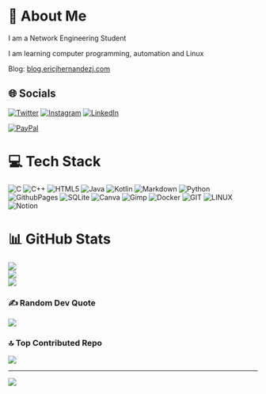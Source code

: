 # 💫 About Me
I am a Network Engineering Student

I am learning computer programming, automation and Linux

Blog: [blog.ericjhernandezj.com](https://blog.ericjhernandezj.com)


## 🌐 Socials
[![Twitter](https://img.shields.io/badge/Twitter-%231DA1F2.svg?logo=Twitter&logoColor=white)](https://twitter.com/ericjhernandezj) [![Instagram](https://img.shields.io/badge/Instagram-%23E4405F.svg?logo=Instagram&logoColor=white)](https://instagram.com/ericjhernandezj) [![LinkedIn](https://img.shields.io/badge/LinkedIn-%230077B5.svg?logo=linkedin&logoColor=white)](https://linkedin.com/in/ericjhernandezj)

[![PayPal](https://img.shields.io/badge/PayPal-00457C?style=for-the-badge&logo=paypal&logoColor=white)](https://paypal.me/ericjhernandezj)

# 💻 Tech Stack
![C](https://img.shields.io/badge/c-%2300599C.svg?style=plastic&logo=c&logoColor=white) ![C++](https://img.shields.io/badge/c++-%2300599C.svg?style=plastic&logo=c%2B%2B&logoColor=white) ![HTML5](https://img.shields.io/badge/html5-%23E34F26.svg?style=plastic&logo=html5&logoColor=white) ![Java](https://img.shields.io/badge/java-%23ED8B00.svg?style=plastic&logo=openjdk&logoColor=white) ![Kotlin](https://img.shields.io/badge/kotlin-%237F52FF.svg?style=plastic&logo=kotlin&logoColor=white) ![Markdown](https://img.shields.io/badge/markdown-%23000000.svg?style=plastic&logo=markdown&logoColor=white) ![Python](https://img.shields.io/badge/python-3670A0?style=plastic&logo=python&logoColor=ffdd54) ![GithubPages](https://img.shields.io/badge/github%20pages-121013?style=plastic&logo=github&logoColor=white) ![SQLite](https://img.shields.io/badge/sqlite-%2307405e.svg?style=plastic&logo=sqlite&logoColor=white) ![Canva](https://img.shields.io/badge/Canva-%2300C4CC.svg?style=plastic&logo=Canva&logoColor=white) ![Gimp](https://img.shields.io/badge/Gimp-657D8B?style=plastic&logo=gimp&logoColor=FFFFFF) ![Docker](https://img.shields.io/badge/docker-%230db7ed.svg?style=plastic&logo=docker&logoColor=white) ![GIT](https://img.shields.io/badge/Git-fc6d26?style=plastic&logo=git&logoColor=white) ![LINUX](https://img.shields.io/badge/Linux-FCC624?style=plastic&logo=linux&logoColor=black) ![Notion](https://img.shields.io/badge/Notion-%23000000.svg?style=plastic&logo=notion&logoColor=white)

# 📊 GitHub Stats
![](https://github-readme-stats.vercel.app/api?username=ericjhernandezj&theme=city_light&hide_border=false&include_all_commits=true&count_private=true)<br/>
![](https://github-readme-streak-stats.herokuapp.com/?user=ericjhernandezj&theme=city_light&hide_border=false)<br/>
![](https://github-readme-stats.vercel.app/api/top-langs/?username=ericjhernandezj&theme=city_light&hide_border=false&include_all_commits=true&count_private=true&layout=compact)

### ✍️ Random Dev Quote
![](https://quotes-github-readme.vercel.app/api?type=horizontal&theme=radical)

### 🔝 Top Contributed Repo
![](https://github-contributor-stats.vercel.app/api?username=ericjhernandezj&limit=5&theme=dark&combine_all_yearly_contributions=true)

---
[![](https://visitcount.itsvg.in/api?id=ericjhernandezj&icon=5&color=12)](https://visitcount.itsvg.in)

<!-- Proudly created with GPRM ( https://gprm.itsvg.in ) -->
